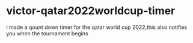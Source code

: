 # victor-qatar2022worldcup-timer
 i made a qount down timer for the qatar world cup 2022,this also notifies you when the tournament begins
